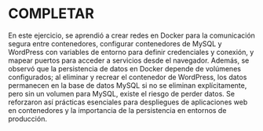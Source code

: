 # COMPLETAR  
En este ejercicio, se aprendió a crear redes en Docker para la comunicación segura entre contenedores, configurar contenedores de MySQL y WordPress con variables de entorno para definir credenciales y conexión, y mapear puertos para acceder a servicios desde el navegador. Además, se observó que la persistencia de datos en Docker depende de volúmenes configurados; al eliminar y recrear el contenedor de WordPress, los datos permanecen en la base de datos MySQL si no se eliminan explícitamente, pero sin un volumen para MySQL, existe el riesgo de perder datos. Se reforzaron así prácticas esenciales para despliegues de aplicaciones web en contenedores y la importancia de la persistencia en entornos de producción.
